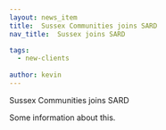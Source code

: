 ```yaml
---
layout: news_item
title:  Sussex Communities joins SARD
nav_title:  Sussex joins SARD

tags:
  - new-clients
  
author: kevin
---
```


Sussex Communities joins SARD

Some information about this.